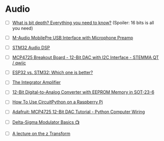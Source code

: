 # Audio


- [ ] [What is bit depth? Everything you need to know?](https://www.soundguys.com/audio-bit-depth-explained-23706) (Spoiler: 16 bits is all you need)
- [ ] [M-Audio MobilePre USB Interface with Microphone Preamp](https://www.zzounds.com/item--MDOMOBILEPRE)
- [ ] [STM32 Audio DSP](https://www.youtube.com/playlist?list=PLTNEB0-EzPluXh0d_5zRprbgRfgkrYxfO)
- [ ] [MCP4725 Breakout Board - 12-Bit DAC with I2C Interface - STEMMA QT / qwiic](https://www.adafruit.com/product/935)
- [ ] [ESP32 vs. STM32: Which one is better?](https://www.utmel.com/components/esp32-vs-stm32-which-one-is-better?id=1383)
- [ ] [The Integrator Amplifier](https://www.electronics-tutorials.ws/opamp/opamp_6.html)
- [ ] [12-Bit Digital-to-Analog Converter with EEPROM Memory in SOT-23-6](https://ww1.microchip.com/downloads/en/devicedoc/22039d.pdf)
- [ ] [How To Use CircuitPython on a Raspberry Pi](https://www.tomshardware.com/how-to/use-circuitpython-raspberry-pi)
- [ ] [Adafruit: MCP4725 12-Bit DAC Tutorial - Python Computer Wiring](https://learn.adafruit.com/mcp4725-12-bit-dac-tutorial?view=all#python-computer-wiring-2997763)


- [ ] [Delta-Sigma Modulator Basics :tv:](https://www.youtube.com/watch?v=NrkFd7h6R2Y)
- [ ] [A lecture on the z Transform](https://www.youtube.com/watch?v=dq7-Bqu8HRA)

